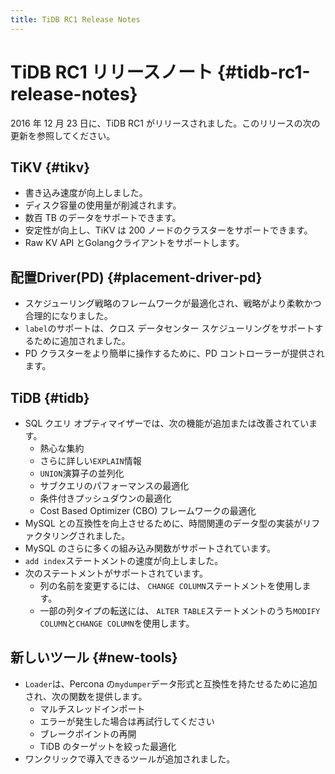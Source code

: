 ```yaml
---
title: TiDB RC1 Release Notes
---
```


# TiDB RC1 リリースノート {#tidb-rc1-release-notes}

2016 年 12 月 23 日に、TiDB RC1 がリリースされました。このリリースの次の更新を参照してください。

## TiKV {#tikv}

-   書き込み速度が向上しました。
-   ディスク容量の使用量が削減されます。
-   数百 TB のデータをサポートできます。
-   安定性が向上し、TiKV は 200 ノードのクラスターをサポートできます。
-   Raw KV API とGolangクライアントをサポートします。

## 配置Driver(PD) {#placement-driver-pd}

-   スケジューリング戦略のフレームワークが最適化され、戦略がより柔軟かつ合理的になりました。
-   `label`のサポートは、クロス データセンター スケジューリングをサポートするために追加されました。
-   PD クラスターをより簡単に操作するために、PD コントローラーが提供されます。

## TiDB {#tidb}

-   SQL クエリ オプティマイザーでは、次の機能が追加または改善されています。
    -   熱心な集約
    -   さらに詳しい`EXPLAIN`情報
    -   `UNION`演算子の並列化
    -   サブクエリのパフォーマンスの最適化
    -   条件付きプッシュダウンの最適化
    -   Cost Based Optimizer (CBO) フレームワークの最適化
-   MySQL との互換性を向上させるために、時間関連のデータ型の実装がリファクタリングされました。
-   MySQL のさらに多くの組み込み関数がサポートされています。
-   `add index`ステートメントの速度が向上しました。
-   次のステートメントがサポートされています。
    -   列の名前を変更するには、 `CHANGE COLUMN`ステートメントを使用します。
    -   一部の列タイプの転送には、 `ALTER TABLE`ステートメントのうち`MODIFY COLUMN`と`CHANGE COLUMN`を使用します。

## 新しいツール {#new-tools}

-   `Loader`は、Percona の`mydumper`データ形式と互換性を持たせるために追加され、次の関数を提供します。
    -   マルチスレッドインポート
    -   エラーが発生した場合は再試行してください
    -   ブレークポイントの再開
    -   TiDB のターゲットを絞った最適化
-   ワンクリックで導入できるツールが追加されました。
